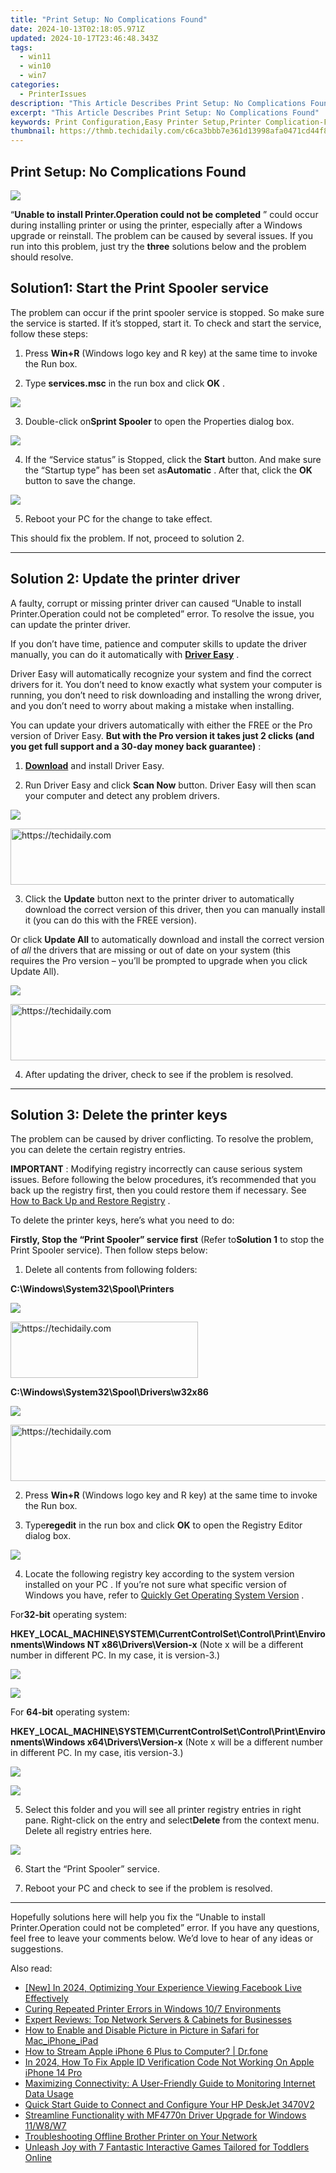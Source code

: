 ```yaml
---
title: "Print Setup: No Complications Found"
date: 2024-10-13T02:18:05.971Z
updated: 2024-10-17T23:46:48.343Z
tags:
  - win11
  - win10
  - win7
categories:
  - PrinterIssues
description: "This Article Describes Print Setup: No Complications Found"
excerpt: "This Article Describes Print Setup: No Complications Found"
keywords: Print Configuration,Easy Printer Setup,Printer Complication-Free Guide,Simple Print Configuration Tutorials,Guide to No Complications in Printer Setup,No Hassle Print Configuration Tips,Troubleshooting Easy Printer Setup
thumbnail: https://thmb.techidaily.com/c6ca3bbb7e361d13998afa0471cd44f8ca13a46aad1261c352146477c64ee7d5
---
```


## Print Setup: No Complications Found

![](https://images.drivereasy.com/wp-content/uploads/2016/07/img_57971bf8a9ed1.png)

 “**Unable to install Printer.Operation could not be completed** ” could occur during installing printer or using the printer, especially after a Windows upgrade or reinstall. The problem can be caused by several issues. If you run into this problem, just try the **three**  solutions below and the problem should resolve.

## Solution**1: Start the Print Spooler service**

 The problem can occur if the print spooler service is stopped. So make sure the service is started. If it’s stopped, start it. To check and start the service, follow these steps:

1) Press **Win+R**  (Windows logo key and R key) at the same time to invoke the Run box.

2) Type **services.msc** in the run box and click **OK** .

![](https://images.drivereasy.com/wp-content/uploads/2016/07/img_57870f53c80aa.png)

3) Double-click on**Sprint Spooler** to open the Properties dialog box.

![](https://images.drivereasy.com/wp-content/uploads/2016/07/img_57870fec6b0f3.png)
  
 4) If the “Service status” is Stopped, click the **Start** button. And make sure the “Startup type” has been set as**Automatic** . After that, click the **OK** button to save the change.  

![](https://images.drivereasy.com/wp-content/uploads/2016/07/img_5797242d45d94.png)

5) Reboot your PC for the change to take effect.

This should fix the problem. If not, proceed to solution 2.

---

## **Solution 2: Update the printer driver**

 A faulty, corrupt or missing printer driver can caused “Unable to install Printer.Operation could not be completed” error. To resolve the issue, you can update the printer driver.

 If you don’t have time, patience and computer skills to update the driver manually, you can do it automatically with **[Driver Easy](https://tools.techidaily.com/drivereasy/download/)**  .

 Driver Easy will automatically recognize your system and find the correct drivers for it. You don’t need to know exactly what system your computer is running, you don’t need to risk downloading and installing the wrong driver, and you don’t need to worry about making a mistake when installing.

 You can update your drivers automatically with either the FREE or the Pro version of Driver Easy. **But with the Pro version it takes just 2 clicks (and you get full support and a 30-day money back guarantee)** :

 1) **[Download](https://tools.techidaily.com/drivereasy/download/)**   and install Driver Easy.

 2) Run Driver Easy and click **Scan Now**   button. Driver Easy will then scan your computer and detect any problem drivers.

![](https://images.drivereasy.com/wp-content/uploads/2018/08/img_5b6276881dc81.jpg)

<!-- affiliate ads begin -->
<a href="https://appsumo.8odi.net/c/5597632/2100538/7443" target="_top" id="2100538">
  <img src="//a.impactradius-go.com/display-ad/7443-2100538" border="0" alt="https://techidaily.com" width="728" height="90"/>
</a>
<img height="0" width="0" src="https://appsumo.8odi.net/i/5597632/2100538/7443" style="position:absolute;visibility:hidden;" border="0" />
<!-- affiliate ads end -->

 3) Click the **Update** button next to the printer driver to automatically download the correct version of this driver, then you can manually install it (you can do this with the FREE version).

 Or click **Update All**  to automatically download and install the correct version of _all_   the drivers that are missing or out of date on your system (this requires the Pro version – you’ll be prompted to upgrade when you click Update All).

![](https://images.drivereasy.com/wp-content/uploads/2018/08/img_5b627664eb496.jpg)

<!-- affiliate ads begin -->
<a href="https://appsumo.8odi.net/c/5597632/2144275/7443" target="_top" id="2144275">
  <img src="//a.impactradius-go.com/display-ad/7443-2144275" border="0" alt="https://techidaily.com" width="728" height="90"/>
</a>
<img height="0" width="0" src="https://appsumo.8odi.net/i/5597632/2144275/7443" style="position:absolute;visibility:hidden;" border="0" />
<!-- affiliate ads end -->

4) After updating the driver, check to see if the problem is resolved.

---

## **Solution 3: Delete the printer keys**

 The problem can be caused by driver conflicting. To resolve the problem, you can delete the certain registry entries.

**IMPORTANT** : Modifying registry incorrectly can cause serious system issues. Before following the below procedures, it’s recommended that you back up the registry first, then you could restore them if necessary. See [How to Back Up and Restore Registry](https://tools.techidaily.com/drivereasy/download/) .

To delete the printer keys, here’s what you need to do:

**Firstly, Stop the “Print Spooler” service first** (Refer to**Solution 1** to stop the Print Spooler service). Then follow steps below:

1) Delete all contents from following folders:

**C:\\Windows\\System32\\Spool\\Printers**

![](https://images.drivereasy.com/wp-content/uploads/2016/07/img_5797354018fd8.png)
  

<!-- affiliate ads begin -->
<a href="https://aligracehair.sjv.io/c/5597632/1915865/19272" target="_top" id="1915865">
  <img src="//a.impactradius-go.com/display-ad/19272-1915865" border="0" alt="https://techidaily.com" width="300" height="90"/>
</a>
<img height="0" width="0" src="https://aligracehair.sjv.io/i/5597632/1915865/19272" style="position:absolute;visibility:hidden;" border="0" />
<!-- affiliate ads end -->

 **C:\\Windows\\System32\\Spool\\Drivers\\w32x86**

![](https://images.drivereasy.com/wp-content/uploads/2016/07/img_57973526811ea.png)

<!-- affiliate ads begin -->
<a href="https://aligracehair.sjv.io/c/5597632/1918719/19272" target="_top" id="1918719">
  <img src="//a.impactradius-go.com/display-ad/19272-1918719" border="0" alt="https://techidaily.com" width="728" height="90"/>
</a>
<img height="0" width="0" src="https://aligracehair.sjv.io/i/5597632/1918719/19272" style="position:absolute;visibility:hidden;" border="0" />
<!-- affiliate ads end -->

2) Press **Win+R** (Windows logo key and R key) at the same time to invoke the Run box.

3) Type**regedit**  in the run box and click **OK** to open  the Registry Editor dialog box.  

![](https://images.drivereasy.com/wp-content/uploads/2016/03/img_56fb391581cd9.png)

 4) Locate the following registry key according to the system version installed on your PC . If you’re not sure what specific version of Windows you have, refer to [Quickly Get Operating System Version](https://tools.techidaily.com/drivereasy/download/) .

 For**32-bit** operating system:

 **HKEY\_LOCAL\_MACHINE\\SYSTEM\\CurrentControlSet\\Control\\Print\\Environments\\Windows NT x86\\Drivers\\Version-x** (Note x will be a different number in different PC. In my case, it is version-3.)

![](https://images.drivereasy.com/wp-content/uploads/2016/07/img_57972e8c6def5.png)

![](https://images.drivereasy.com/wp-content/uploads/2016/07/img_57972ed64a5f9.png)

For   **64-bit** operating system:

 **HKEY\_LOCAL\_MACHINE\\SYSTEM\\CurrentControlSet\\Control\\Print\\Environments\\Windows x64\\Drivers\\Version-x**  (Note x will be a different number in different PC. In my case, itis version-3.)

![](https://images.drivereasy.com/wp-content/uploads/2016/07/img_57972e8c6def5.png)

![](https://images.drivereasy.com/wp-content/uploads/2016/07/img_57972f5298c63.png)

 5) Select this folder and you will see all printer registry entries in right pane. Right-click on the entry and select**Delete** from the context menu. Delete all registry entries here.

![](https://images.drivereasy.com/wp-content/uploads/2016/07/img_57981fd9161d2.png)

6) Start the “Print Spooler” service.

7) Reboot your PC and check to see if the problem is resolved.

---

 Hopefully solutions here will help you fix the “Unable to install Printer.Operation could not be completed” error. If you have any questions, feel free to leave your comments below. We’d love to hear of any ideas or suggestions.

<ins class="adsbygoogle"
     style="display:block"
     data-ad-format="autorelaxed"
     data-ad-client="ca-pub-7571918770474297"
     data-ad-slot="1223367746"></ins>

<ins class="adsbygoogle"
     style="display:block"
     data-ad-client="ca-pub-7571918770474297"
     data-ad-slot="8358498916"
     data-ad-format="auto"
     data-full-width-responsive="true"></ins>

<span class="atpl-alsoreadstyle">Also read:</span>
<div><ul>
<li><a href="https://facebook-video-recording.techidaily.com/new-in-2024-optimizing-your-experience-viewing-facebook-live-effectively/"><u>[New] In 2024, Optimizing Your Experience Viewing Facebook Live Effectively</u></a></li>
<li><a href="https://printer-issues.techidaily.com/curing-repeated-printer-errors-in-windows-107-environments/"><u>Curing Repeated Printer Errors in Windows 10/7 Environments</u></a></li>
<li><a href="https://technical-tips.techidaily.com/expert-reviews-top-network-servers-and-cabinets-for-businesses/"><u>Expert Reviews: Top Network Servers & Cabinets for Businesses</u></a></li>
<li><a href="https://extra-lessons.techidaily.com/how-to-enable-and-disable-picture-in-picture-in-safari-for-maciphoneipad/"><u>How to Enable and Disable Picture in Picture in Safari for Mac_iPhone_iPad</u></a></li>
<li><a href="https://screen-mirror.techidaily.com/how-to-stream-apple-iphone-6-plus-to-computer-drfone-by-drfone-ios/"><u>How to Stream Apple iPhone 6 Plus to Computer? | Dr.fone</u></a></li>
<li><a href="https://apple-account.techidaily.com/in-2024-how-to-fix-apple-id-verification-code-not-working-on-apple-iphone-14-pro-by-drfone-ios/"><u>In 2024, How To Fix Apple ID Verification Code Not Working On Apple iPhone 14 Pro</u></a></li>
<li><a href="https://tech-renaissance.techidaily.com/maximizing-connectivity-a-user-friendly-guide-to-monitoring-internet-data-usage/"><u>Maximizing Connectivity: A User-Friendly Guide to Monitoring Internet Data Usage</u></a></li>
<li><a href="https://printer-issues.techidaily.com/quick-start-guide-to-connect-and-configure-your-hp-deskjet-3470v2/"><u>Quick Start Guide to Connect and Configure Your HP DeskJet 3470V2</u></a></li>
<li><a href="https://printer-issues.techidaily.com/streamline-functionality-with-mf4770n-driver-upgrade-for-windows-11w8w7/"><u>Streamline Functionality with MF4770n Driver Upgrade for Windows 11/W8/W7</u></a></li>
<li><a href="https://printer-issues.techidaily.com/troubleshooting-offline-brother-printer-on-your-network/"><u>Troubleshooting Offline Brother Printer on Your Network</u></a></li>
<li><a href="https://techtrends.techidaily.com/unleash-joy-with-7-fantastic-interactive-games-tailored-for-toddlers-online/"><u>Unleash Joy with 7 Fantastic Interactive Games Tailored for Toddlers Online</u></a></li>
</ul></div>


